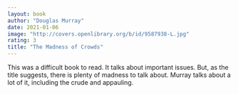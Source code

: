 ```yaml
---
layout: book
author: "Douglas Murray"
date: 2021-01-06
image: "http://covers.openlibrary.org/b/id/9587938-L.jpg"
rating: 3
title: "The Madness of Crowds"
---
```


This was a difficult book to read. It talks about important issues. But, as the title suggests, there is plenty of madness to talk about. Murray talks about a lot of it, including the crude and appauling. 

<!--more-->
